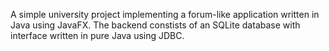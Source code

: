A simple university project implementing a forum-like application written in Java using JavaFX. The backend constists of an SQLite database with interface written in pure Java using JDBC.
